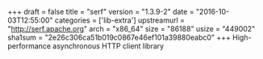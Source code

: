 +++
draft = false
title = "serf"
version = "1.3.9-2"
date = "2016-10-03T12:55:00"
categories = ['lib-extra']
upstreamurl = "http://serf.apache.org"
arch = "x86_64"
size = "86188"
usize = "449002"
sha1sum = "2e26c306ca51b019c0867e46ef101a39880eabc0"
+++
High-performance asynchronous HTTP client library